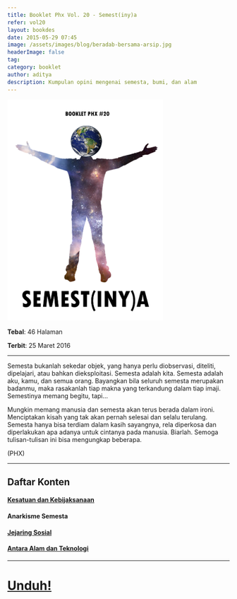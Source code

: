```yaml
---
title: Booklet Phx Vol. 20 - Semest(iny)a
refer: vol20
layout: bookdes
date: 2015-05-29 07:45
image: /assets/images/blog/beradab-bersama-arsip.jpg
headerImage: false
tag:
category: booklet
author: aditya
description: Kumpulan opini mengenai semesta, bumi, dan alam
---
```


<img class="image" src="/assets/images/cover/booklet20.jpg" alt="__" height="500px">

__Tebal__: 46 Halaman

__Terbit__: 25 Maret 2016

***

Semesta bukanlah sekedar objek, yang hanya perlu diobservasi, diteliti, dipelajari, atau bahkan dieksploitasi. Semesta adalah kita. Semesta adalah aku, kamu, dan semua orang. Bayangkan bila seluruh semesta merupakan badanmu, maka rasakanlah tiap makna yang terkandung dalam tiap imaji. Semestinya memang begitu, tapi...

Mungkin memang manusia dan semesta akan terus berada dalam ironi. Menciptakan kisah yang tak akan pernah selesai dan selalu terulang. Semesta hanya bisa terdiam dalam kasih sayangnya, rela diperkosa dan diperlakukan apa adanya untuk cintanya pada manusia. Biarlah. Semoga tulisan-tulisan ini bisa mengungkap beberapa.

(PHX)

***

## Daftar Konten

#### [Kesatuan dan Kebijaksanaan][1]

#### Anarkisme Semesta

#### [Jejaring Sosial][3]

#### [Antara Alam dan Teknologi][4]

[1]: http://phoenixfin.me/kesatuan-dan-kebijaksanaan
[3]: http://phoenixfin.me/jejaring-sosial
[4]: http://phoenixfin.me/antara-alam-dan-teknologi

***

# [Unduh!][akses]

[akses]: https://issuu.com/Aditya-FiniarelPhoenix/docs/_20_semest_iny_a